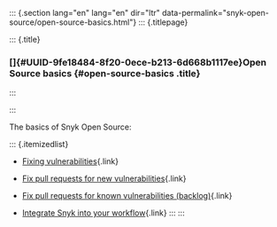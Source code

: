 ::: {.section lang="en" lang="en" dir="ltr" data-permalink="snyk-open-source/open-source-basics.html"}
::: {.titlepage}
<div>

::: {.title}
### []{#UUID-9fe18484-8f20-0ece-b213-6d668b1117ee}Open Source basics {#open-source-basics .title}
:::

</div>
:::

The basics of Snyk Open Source:

::: {.itemizedlist}
-   [Fixing
    vulnerabilities](open-source-basics/fixing-vulnerabilities.html "Fixing vulnerabilities"){.link}

-   [Fix pull requests for new
    vulnerabilities](open-source-basics/automated-pull-request-creation-for-new-fixes.html "Automated pull request creation for new fixes"){.link}

-   [Fix pull requests for known vulnerabilities
    (backlog)](open-source-basics/automated-pull-requests-for-known-vulnerabilities--backlog-.html "Automated pull requests for known vulnerabilities (backlog)"){.link}

-   [Integrate Snyk into your
    workflow](open-source-basics/integrate-snyk-into-your-workflow.html "Integrate Snyk into your workflow"){.link}
:::
:::
